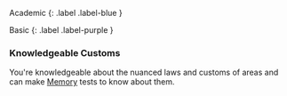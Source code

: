 
Academic
{: .label .label-blue }

Basic
{: .label .label-purple }
### Knowledgeable Customs
You're knowledgeable about the nuanced laws and customs of areas and can make [Memory](Game/Core/Intelligence#Memory) tests to know about them.